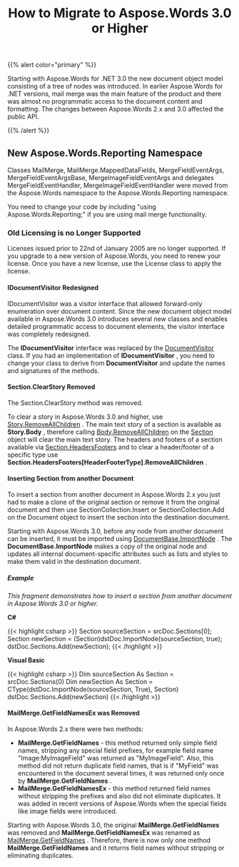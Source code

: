 ﻿---
title: How to  Migrate to Aspose.Words 3.0 or Higher
type: docs
weight: 30
url: /net/how-to-migrate-to-aspose-words-3-0-or-higher/
---

{{% alert color="primary" %}} 

Starting with Aspose.Words for .NET 3.0 the new document object model consisting of a tree of nodes was introduced. In earlier Aspose.Words for .NET versions, mail merge was the main feature of the product and there was almost no programmatic access to the document content and formatting. The changes between Aspose.Words 2.x and 3.0 affected the public API. 

{{% /alert %}} 

## New Aspose.Words.Reporting Namespace

Classes MailMerge, MailMerge.MappedDataFields, MergeFieldEventArgs, MergeFieldEventArgsBase, MergeImageFieldEventArgs and delegates MergeFieldEventHandler, MergeImageFieldEventHandler were moved from the Aspose.Words namespace to the Aspose.Words.Reporting namespace.

You need to change your code by including "using Aspose.Words.Reporting;" if you are using mail merge functionality. 

### Old Licensing is no Longer Supported

Licenses issued prior to 22nd of January 2005 are no longer supported. If you upgrade to a new version of Aspose.Words, you need to renew your license. Once you have a new license, use the License class to apply the license.

#### IDocumentVisitor Redesigned

IDocumentVisitor was a visitor interface that allowed forward-only enumeration over document content. Since the new document object model available in Aspose.Words 3.0 introduces several new classes and enables detailed programmatic access to document elements, the visitor interface was completely redesigned.

The **IDocumentVisitor** interface was replaced by the [DocumentVisitor](https://apireference.aspose.com/words/net/aspose.words/documentvisitor) class. If you had an implementation of **IDocumentVisitor** , you need to change your class to derive from **DocumentVisitor** and update the names and signatures of the methods. 

#### Section.ClearStory Removed

The Section.ClearStory method was removed. 

To clear a story in Aspose.Words 3.0 and higher, use [Story.RemoveAllChildren](https://apireference.aspose.com/words/net/aspose.words/compositenode/methods/removeallchildren) . The main text story of a section is available as **Story.Body** , therefore calling [Body.RemoveAllChildren](https://apireference.aspose.com/words/net/aspose.words/compositenode/methods/removeallchildren) on the [Section](https://apireference.aspose.com/words/net/aspose.words/section) object will clear the main text story. The headers and footers of a section available via [Section.HeadersFooters](https://apireference.aspose.com/words/net/aspose.words/section/properties/headersfooters) and to clear a header/footer of a specific type use **Section.HeadersFooters[HeaderFooterType].RemoveAllChildren** . 

#### Inserting Section from another Document

To insert a section from another document in Aspose.Words 2.x you just had to make a clone of the original section or remove it from the original document and then use SectionCollection.Insert or SectionCollection.Add on the Document object to insert the section into the destination document.

Starting with Aspose.Words 3.0, before any node from another document can be inserted, it must be imported using [DocumentBase.ImportNode](https://apireference.aspose.com/words/net/aspose.words/documentbase/methods/importnode/index) . The **DocumentBase.ImportNode** makes a copy of the original node and updates all internal document-specific attributes such as lists and styles to make them valid in the destination document. 

##### Example

*This fragment demonstrates how to insert a section from another document in Aspose.Words 3.0 or higher.* 

**C#**

{{< highlight csharp >}}
Section sourceSection = srcDoc.Sections[0];
Section newSection = (Section)dstDoc.ImportNode(sourceSection, true);
dstDoc.Sections.Add(newSection);
{{< /highlight >}}

**Visual Basic**

{{< highlight csharp >}}
Dim sourceSection As Section = srcDoc.Sections(0)
Dim newSection As Section = CType(dstDoc.ImportNode(sourceSection, True), Section)
dstDoc.Sections.Add(newSection)
{{< /highlight >}}

#### MailMerge.GetFieldNamesEx was Removed

In Aspose.Words 2.x there were two methods:

- **MailMerge.GetFieldNames** - this method returned only simple field names, stripping any special field prefixes, for example field name "Image:MyImageField" was returned as "MyImageField". Also, this method did not return duplicate field names, that is if "MyField" was encountered in the document several times, it was returned only once by **MailMerge.GetFieldNames** . 
- **MailMerge.GetFieldNamesEx** - this method returned field names without stripping the prefixes and also did not eliminate duplicates. It was added in recent versions of Aspose.Words when the special fields like image fields were introduced. 

Starting with Aspose.Words 3.0, the original **MailMerge.GetFieldNames** was removed and **MailMerge.GetFieldNamesEx** was renamed as [MailMerge.GetFieldNames](https://apireference.aspose.com/words/net/aspose.words.mailmerging/mailmerge/methods/getfieldnames) . Therefore, there is now only one method **MailMerge.GetFieldNames** and it returns field names without stripping or eliminating duplicates. 
